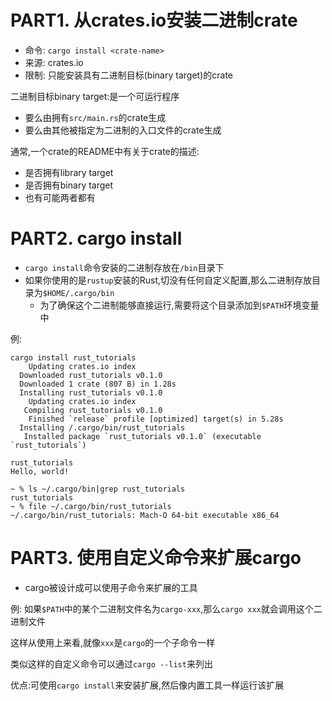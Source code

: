 # PART1. 从crates.io安装二进制crate

- 命令: `cargo install <crate-name>`
- 来源: crates.io
- 限制: 只能安装具有二进制目标(binary target)的crate

二进制目标binary target:是一个可运行程序

- 要么由拥有`src/main.rs`的crate生成
- 要么由其他被指定为二进制的入口文件的crate生成

通常,一个crate的README中有关于crate的描述:

- 是否拥有library target
- 是否拥有binary target
- 也有可能两者都有

# PART2. cargo install

- `cargo install`命令安装的二进制存放在`/bin`目录下
- 如果你使用的是`rustup`安装的Rust,切没有任何自定义配置,那么二进制存放目录为`$HOME/.cargo/bin`
  - 为了确保这个二进制能够直接运行,需要将这个目录添加到`$PATH`环境变量中

例:

```
cargo install rust_tutorials
    Updating crates.io index
  Downloaded rust_tutorials v0.1.0
  Downloaded 1 crate (807 B) in 1.28s
  Installing rust_tutorials v0.1.0
    Updating crates.io index
   Compiling rust_tutorials v0.1.0
    Finished `release` profile [optimized] target(s) in 5.28s
  Installing /.cargo/bin/rust_tutorials
   Installed package `rust_tutorials v0.1.0` (executable `rust_tutorials`)
```

```
rust_tutorials 
Hello, world!
```

```
~ % ls ~/.cargo/bin|grep rust_tutorials
rust_tutorials
~ % file ~/.cargo/bin/rust_tutorials 
~/.cargo/bin/rust_tutorials: Mach-O 64-bit executable x86_64
```

# PART3. 使用自定义命令来扩展cargo

- cargo被设计成可以使用子命令来扩展的工具

例: 如果`$PATH`中的某个二进制文件名为`cargo-xxx`,那么`cargo xxx`就会调用这个二进制文件

这样从使用上来看,就像`xxx`是`cargo`的一个子命令一样

类似这样的自定义命令可以通过`cargo --list`来列出

优点:可使用`cargo install`来安装扩展,然后像内置工具一样运行该扩展